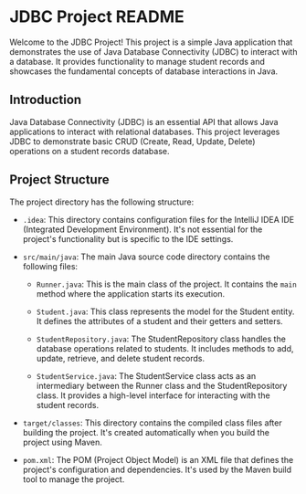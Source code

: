 # JDBC Project README

Welcome to the JDBC Project! This project is a simple Java application that demonstrates the use of 
Java Database Connectivity (JDBC) to interact with a database. It provides functionality to manage student 
records and showcases the fundamental concepts of database interactions in Java.


## Introduction

Java Database Connectivity (JDBC) is an essential API that allows Java applications to interact with relational databases. This project leverages JDBC to demonstrate basic CRUD (Create, Read, Update, Delete) operations on a student records database.

## Project Structure

The project directory has the following structure:

- `.idea`: This directory contains configuration files for the IntelliJ IDEA IDE (Integrated Development Environment). It's not essential for the project's functionality but is specific to the IDE settings.

- `src/main/java`: The main Java source code directory contains the following files:

    - `Runner.java`: This is the main class of the project. It contains the `main` method where the application starts its execution.

    - `Student.java`: This class represents the model for the Student entity. It defines the attributes of a student and their getters and setters.

    - `StudentRepository.java`: The StudentRepository class handles the database operations related to students. It includes methods to add, update, retrieve, and delete student records.

    - `StudentService.java`: The StudentService class acts as an intermediary between the Runner class and the StudentRepository class. It provides a high-level interface for interacting with the student records.

- `target/classes`: This directory contains the compiled class files after building the project. It's created automatically when you build the project using Maven.

- `pom.xml`: The POM (Project Object Model) is an XML file that defines the project's configuration and dependencies. It's used by the Maven build tool to manage the project.


